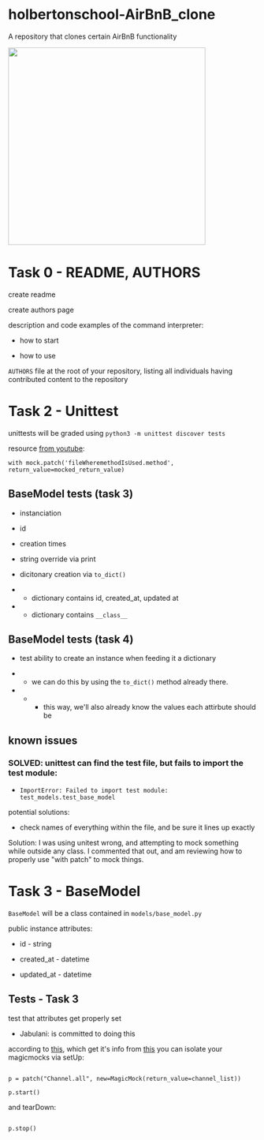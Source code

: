 # holbertonschool-AirBnB_clone
A repository that clones certain AirBnB functionality

<p align="left">

  <img src="https://stack.com.au/wp-content/uploads/2016/12/howard.jpg" width="400\"/>

<br>

# Task 0 - README, AUTHORS

create readme

create authors page

description and code examples of the command interpreter:

* how to start

* how to use

`AUTHORS` file at the root of your repository, listing all individuals having contributed content to the repository

# Task 2 - Unittest

unittests will be graded using `python3 -m unittest discover tests`

resource [from youtube](https://youtu.be/WFRljVPHrkE?t=180):

`with mock.patch('fileWheremethodIsUsed.method', return_value=mocked_return_value)`

## BaseModel tests (task 3)

* instanciation

* id

* creation times

* string override via print

* dicitonary creation via `to_dict()`

* * dictionary contains id, created_at, updated at

* * dictionary contains `__class__`

## BaseModel tests (task 4)

* test ability to create an instance when feeding it a dictionary

* * we can do this by using the `to_dict()` method already there.

* * * this way, we'll also already know the values each attirbute should be

## known issues

### SOLVED: unittest can find the test file, but fails to import the test module:

- `ImportError: Failed to import test module: test_models.test_base_model`

potential solutions:

* check names of everything within the file, and be sure it lines up exactly

Solution: I was using unitest wrong, and attempting to mock something while outside any class. I commented that out, and am reviewing how to properly use "with patch" to mock things.


# Task 3 - BaseModel

`BaseModel` will be a class contained in `models/base_model.py`

public instance attributes:

* id - string

* created_at - datetime

* updated_at - datetime

## Tests - Task 3

test that attributes get properly set

- Jabulani: is committed to doing this

according to [this](https://stackoverflow.com/questions/16310989/python-how-to-unmock-reset-mock-during-testing), which get it's info from [this](https://docs.python.org/3/library/unittest.mock.html#patch) you can isolate your magicmocks via setUp:

```

p = patch("Channel.all", new=MagicMock(return_value=channel_list))

p.start()

```

and tearDown:

```

p.stop()

```